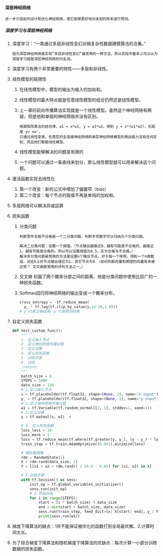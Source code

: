 #### 深层神经网络

```
进一步介绍如何设计和优化神经网络，使它能够更好地对未知的样本进行预测。
```

##### 深度学习与深层神经网络

1. 深度学习：“一类通过多层非线性变幻对搞复杂性数据建模算法的合集。”

   ```
   因为深层神经网络是实现“多层非线性变幻”最常用的一种方法，所以实际中基本上可以认为深度学习就是深层神经网络的代名词。
   ```

2. 深度学习有两个非常重要的特性——多层和非线性。

3. 线性模型的局限性

   1. 在线性模型中，模型的输出为输入的加权和。

   2. 线性模型的最大特点就是任意线性模型的组合仍然还是线性模型。

   3. 上一章的前向传播算法实现就是一个线性模型。虽然这个神经网络有两层，但是他和单层的神经网络并没有区别。

      ```
      根据矩阵乘法的结合律，a1 = x*w1, y = a1*w2，得到 y = x*(w1*w2)，也就是 y= xw'。
      只通过线性变换，任意层的全连接神经网络和单层神经网络模型的表达能力没有任何区别，而且他们都是线性模型。
      ```

   4. 线性模型能够解决的问题是有限的

   5. 一个问题可以通过一条直线来划分，那么线性模型就可以用来解决这个问题。

4. 激活函数实现去线性化

   1. 第一个改变：新的公式中增加了偏置项（bias）
   2. 第二个改变：每个节点的取值不再是单纯的加权和。

5. 多层网络可以解决异或运算

6. 损失函数

   1. 分类问题

      ```
      判断零件合格不合格是一个二分类问题。判断手写数字可以归纳为十分类问题。

      解决二分类问题：设置一个阈值。（节点输出越接近0，越有可能是不合格的。越接近1，越有可能是合格的。所以可以设置阈值为0.5，区分合格与不合格。）
      解决多分类问题最常用的方法是设置n个输出节点。对于每一个样例，得到一个n维数组，对应k上的节点输出值应为1，其它节点为0.（如何判断向量和期望的向量有多接近呢？ 交叉熵是常用的评判方法之一。）
      ```

   2. 交叉熵 刻画了两个概率分部之间的距离，他是分类问题中使用比较广的一种损失函数。

   3. Softmax回归将神经网络的输出变成一个概率分布。

      ```python
      cross_entropy = -tf.reduce_mean(
      	y_ * tf.log(tf.clip_by_value(y,1e-10,1.0)))
      # y_代表正确结果，y 代表预测结果

      ```

7. 自定义损失函数

   ```python
   def test_custom_func():
       """
       1. 定义输入节点
       2. 定义神经网络传播过程
       3. 定义运算
       4. 定义损失函数
       5. 训练步骤
       6. 训练
       :return:
       """
       batch_size = 8
       STEPS = 5000
       data_size = 128
       # 1.定义输入节点
       x = tf.placeholder(tf.float32, shape=(None, 2), name="x-input")
       y_ = tf.placeholder(tf.float32, shape=(None, 1), name="y-input")  # y_是神经网络预测值
       # 2.定义神经网络传播过程
       w1 = tf.Variable(tf.random_normal([2, 1], stddev=1, seed=1))
       # 3.定义运算
       y = tf.matmul(x, w1)  #

       # 4. 定义损失函数
       loss_less = 10
       loss_more = 1
       loss = tf.reduce_mean(tf.where(tf.greater(y, y_), (y - y_) * loss_more, (y_ - y) * loss_less))
       train_step = tf.train.AdamOptimizer(0.001).minimize(loss)

       # 模拟数据集
       rdm = RandomState(1)
       X = rdm.rand(data_size, 2)
       Y = [[x1 + x2 + rdm.rand() / 10.0 - 0.05] for (x1, x2) in X]

       # 5.训练步骤
       with tf.Session() as sess:
           init_op = tf.global_variables_initializer()
           sess.run(init_op)
           # 6.开始训练
           for i in range(STEPS):
               start = (i * batch_size) % data_size
               end = min(start + batch_size, data_size)
               sess.run(train_step, feed_dict={x: X[start: end], y_: Y[start: end]})
               print(sess.run(w1))
   ```

8. 梯度下降算法的缺点：1并不能保证被优化的函数打到全局最优解。2.计算时间太长。

9. 为了综合梯度下降算法和随机梯度下降算法的优缺点：每次计算一小部分训练数据的损失函数。
